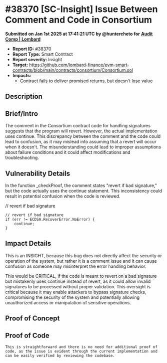 # #38370 \[SC-Insight] Issue Between Comment and Code in Consortium

**Submitted on Jan 1st 2025 at 17:41:21 UTC by @huntercheto for** [**Audit Comp | Lombard**](https://immunefi.com/audit-competition/audit-comp-lombard)

* **Report ID:** #38370
* **Report Type:** Smart Contract
* **Report severity:** Insight
* **Target:** https://github.com/lombard-finance/evm-smart-contracts/blob/main/contracts/consortium/Consortium.sol
* **Impacts:**
  * Contract fails to deliver promised returns, but doesn't lose value

## Description

## Brief/Intro

The comment in the Consortium contract code for handling signatures suggests that the program will revert. However, the actual implementation uses continue. This discrepancy between the comment and the code could lead to confusion, as it may mislead into assuming that a revert will occur when it doesn't. The misunderstanding could lead to improper assumptions about failure conditions and it could affect modifications and troubleshooting.

## Vulnerability Details

In the function \_checkProof, the comment states "revert if bad signature," but the code actually uses the continue statement. This inconsistency could result in potential confusion when the code is reviewed.

// revert if bad signature

```solidity
// revert if bad signature
if (err != ECDSA.RecoverError.NoError) {
    continue;
}
```

## Impact Details

This is an INSIGHT, because this bug does not directly affect the security or operation of the system, but rather it is a comment issue and it can cause confusion as someone may misinterpret the error handling behavior.

This would be CRITICAL, if the code is meant to revert on a bad signature but mistakenly uses continue instead of revert, as it could allow invalid signatures to be processed without proper validation. This oversight is critical because it may enable attackers to bypass signature checks, compromising the security of the system and potentially allowing unauthorized access or manipulation of sensitive operations.

## Proof of Concept

## Proof of Code

```solidity
This is straightforward and there is no need for additional proof of code, as the issue is evident through the current implementation and can be easily verified by reviewing the codebase.
```
